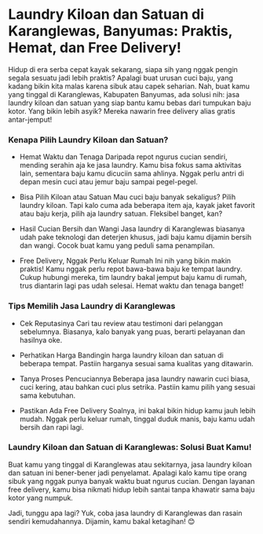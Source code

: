 # Laundry Kiloan dan Satuan di Karanglewas, Banyumas: Praktis, Hemat, dan Free Delivery!

Hidup di era serba cepat kayak sekarang, siapa sih yang nggak pengin segala sesuatu jadi lebih praktis? Apalagi buat urusan cuci baju, yang kadang bikin kita malas karena sibuk atau capek seharian. Nah, buat kamu yang tinggal di Karanglewas, Kabupaten Banyumas, ada solusi nih: jasa laundry kiloan dan satuan yang siap bantu kamu bebas dari tumpukan baju kotor. Yang bikin lebih asyik? Mereka nawarin free delivery alias gratis antar-jemput!


### Kenapa Pilih Laundry Kiloan dan Satuan?

- Hemat Waktu dan Tenaga
Daripada repot ngurus cucian sendiri, mending serahin aja ke jasa laundry. Kamu bisa fokus sama aktivitas lain, sementara baju kamu dicuciin sama ahlinya. Nggak perlu antri di depan mesin cuci atau jemur baju sampai pegel-pegel.

- Bisa Pilih Kiloan atau Satuan
Mau cuci baju banyak sekaligus? Pilih laundry kiloan. Tapi kalo cuma ada beberapa item aja, kayak jaket favorit atau baju kerja, pilih aja laundry satuan. Fleksibel banget, kan?

- Hasil Cucian Bersih dan Wangi
Jasa laundry di Karanglewas biasanya udah pake teknologi dan deterjen khusus, jadi baju kamu dijamin bersih dan wangi. Cocok buat kamu yang peduli sama penampilan.

- Free Delivery,
Nggak Perlu Keluar Rumah Ini nih yang bikin makin praktis! Kamu nggak perlu repot bawa-bawa baju ke tempat laundry. Cukup hubungi mereka, tim laundry bakal jemput baju kamu di rumah, trus diantarin lagi pas udah selesai. Hemat waktu dan tenaga banget!

### Tips Memilih Jasa Laundry di Karanglewas

- Cek Reputasinya
Cari tau review atau testimoni dari pelanggan sebelumnya. Biasanya, kalo banyak yang puas, berarti pelayanan dan hasilnya oke.

- Perhatikan Harga
Bandingin harga laundry kiloan dan satuan di beberapa tempat. Pastiin harganya sesuai sama kualitas yang ditawarin.

- Tanya Proses Pencuciannya
Beberapa jasa laundry nawarin cuci biasa, cuci kering, atau bahkan cuci plus setrika. Pastiin kamu pilih yang sesuai sama kebutuhan.

- Pastikan Ada Free Delivery
Soalnya, ini bakal bikin hidup kamu jauh lebih mudah. Nggak perlu keluar rumah, tinggal duduk manis, baju kamu udah bersih dan rapi lagi.

### Laundry Kiloan dan Satuan di Karanglewas: Solusi Buat Kamu!

Buat kamu yang tinggal di Karanglewas atau sekitarnya, jasa laundry kiloan dan satuan ini bener-bener jadi penyelamat. Apalagi kalo kamu tipe orang sibuk yang nggak punya banyak waktu buat ngurus cucian. Dengan layanan free delivery, kamu bisa nikmati hidup lebih santai tanpa khawatir sama baju kotor yang numpuk.

Jadi, tunggu apa lagi? Yuk, coba jasa laundry di Karanglewas dan rasain sendiri kemudahannya. Dijamin, kamu bakal ketagihan! 😊
